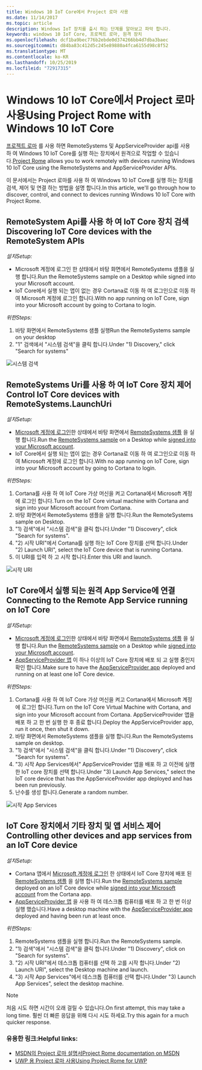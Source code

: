 ```yaml
---
title: Windows 10 IoT Core에서 Project 로마 사용
ms.date: 11/14/2017
ms.topic: article
description: Windows IoT 장치를 출시 하는 단계를 알아보고 파악 합니다.
keywords: windows 10 IoT Core, 프로젝트 로마, 원격 장치
ms.openlocfilehash: dcf1ba9bec776b2ebde0d374266bb4d7dba3baec
ms.sourcegitcommit: d84ba83c412d5c245e89880a4fca6155d98c8f52
ms.translationtype: MT
ms.contentlocale: ko-KR
ms.lasthandoff: 10/25/2019
ms.locfileid: "72917315"
---
```

# <a name="using-project-rome-with-windows-10-iot-core"></a><span data-ttu-id="69a19-104">Windows 10 IoT Core에서 Project 로마 사용</span><span class="sxs-lookup"><span data-stu-id="69a19-104">Using Project Rome with Windows 10 IoT Core</span></span> 
 
<span data-ttu-id="69a19-105">[프로젝트 로마](https://developer.microsoft.com/en-us/windows/project-rome) 를 사용 하면 RemoteSystems 및 AppServiceProvider api를 사용 하 여 Windows 10 IoT Core를 실행 하는 장치에서 원격으로 작업할 수 있습니다.</span><span class="sxs-lookup"><span data-stu-id="69a19-105">[Project Rome](https://developer.microsoft.com/en-us/windows/project-rome) allows you to work remotely with devices running Windows 10 IoT Core using the RemoteSystems and AppServiceProvider APIs.</span></span> 
 
<span data-ttu-id="69a19-106">이 문서에서는 Project 로마를 사용 하 여 Windows 10 IoT Core를 실행 하는 장치를 검색, 제어 및 연결 하는 방법을 설명 합니다.</span><span class="sxs-lookup"><span data-stu-id="69a19-106">In this article, we'll go through how to discover, control, and connect to devices running Windows 10 IoT Core with Project Rome.</span></span>  
 
## <a name="discovering-iot-core-devices-with-the-remotesystem-apis"></a><span data-ttu-id="69a19-107">RemoteSystem Api를 사용 하 여 IoT Core 장치 검색</span><span class="sxs-lookup"><span data-stu-id="69a19-107">Discovering IoT Core devices with the RemoteSystem APIs</span></span> 
 
<span data-ttu-id="69a19-108">_설치_</span><span class="sxs-lookup"><span data-stu-id="69a19-108">_Setup:_</span></span>
* <span data-ttu-id="69a19-109">Microsoft 계정에 로그인 한 상태에서 바탕 화면에서 RemoteSystems 샘플을 실행 합니다.</span><span class="sxs-lookup"><span data-stu-id="69a19-109">Run the RemoteSystems sample on a Desktop while signed into your Microsoft account.</span></span>  
* <span data-ttu-id="69a19-110">IoT Core에서 실행 되는 앱이 없는 경우 Cortana로 이동 하 여 로그인으로 이동 하 여 Microsoft 계정에 로그인 합니다.</span><span class="sxs-lookup"><span data-stu-id="69a19-110">With no app running on IoT Core, sign into your Microsoft account by going to Cortana to login.</span></span> 
 
<span data-ttu-id="69a19-111">_위한_</span><span class="sxs-lookup"><span data-stu-id="69a19-111">_Steps:_</span></span>
1. <span data-ttu-id="69a19-112">바탕 화면에서 RemoteSystems 샘플 실행</span><span class="sxs-lookup"><span data-stu-id="69a19-112">Run the RemoteSystems sample on your desktop</span></span> 
2. <span data-ttu-id="69a19-113">"1" 검색에서 "시스템 검색"을 클릭 합니다.</span><span class="sxs-lookup"><span data-stu-id="69a19-113">Under "1) Discovery," click "Search for systems"</span></span> 

![시스템 검색](../media/ProjectRome/SearchForSystems.gif)
 
## <a name="control-iot-core-devices-with-remotesystemslaunchuri"></a><span data-ttu-id="69a19-115">RemoteSystems Uri를 사용 하 여 IoT Core 장치 제어</span><span class="sxs-lookup"><span data-stu-id="69a19-115">Control IoT Core devices with RemoteSystems.LaunchUri</span></span> 
 
<span data-ttu-id="69a19-116">_설치_</span><span class="sxs-lookup"><span data-stu-id="69a19-116">_Setup:_</span></span>
* <span data-ttu-id="69a19-117">[Microsoft 계정에 로그인](https://github.com/Microsoft/Windows-universal-samples/tree/master/Samples/WebAccountManagement)한 상태에서 바탕 화면에서 [RemoteSystems 샘플](https://github.com/Microsoft/Windows-universal-samples/tree/dev/Samples/RemoteSystems) 을 실행 합니다.</span><span class="sxs-lookup"><span data-stu-id="69a19-117">Run the [RemoteSystems sample](https://github.com/Microsoft/Windows-universal-samples/tree/dev/Samples/RemoteSystems) on a Desktop while [signed into your Microsoft account](https://github.com/Microsoft/Windows-universal-samples/tree/master/Samples/WebAccountManagement).</span></span>
* <span data-ttu-id="69a19-118">IoT Core에서 실행 되는 앱이 없는 경우 Cortana로 이동 하 여 로그인으로 이동 하 여 Microsoft 계정에 로그인 합니다.</span><span class="sxs-lookup"><span data-stu-id="69a19-118">With no app running on IoT Core, sign into your Microsoft account by going to Cortana to login.</span></span> 
 
<span data-ttu-id="69a19-119">_위한_</span><span class="sxs-lookup"><span data-stu-id="69a19-119">_Steps:_</span></span>
1. <span data-ttu-id="69a19-120">Cortana를 사용 하 여 IoT Core 가상 머신을 켜고 Cortana에서 Microsoft 계정에 로그인 합니다.</span><span class="sxs-lookup"><span data-stu-id="69a19-120">Turn on the IoT Core virtual machine with Cortana and sign into your Microsoft account from Cortana.</span></span> 
2. <span data-ttu-id="69a19-121">바탕 화면에서 RemoteSystems 샘플을 실행 합니다.</span><span class="sxs-lookup"><span data-stu-id="69a19-121">Run the RemoteSystems sample on Desktop.</span></span> 
3. <span data-ttu-id="69a19-122">"1) 검색"에서 "시스템 검색"을 클릭 합니다.</span><span class="sxs-lookup"><span data-stu-id="69a19-122">Under "1) Discovery", click "Search for systems".</span></span> 
4. <span data-ttu-id="69a19-123">"2) 시작 URI"에서 Cortana를 실행 하는 IoT Core 장치를 선택 합니다.</span><span class="sxs-lookup"><span data-stu-id="69a19-123">Under "2) Launch URI", select the IoT Core device that is running Cortana.</span></span> 
5. <span data-ttu-id="69a19-124">이 URI를 입력 하 고 시작 합니다.</span><span class="sxs-lookup"><span data-stu-id="69a19-124">Enter this URI and launch.</span></span> 

![시작 URI](../media/ProjectRome/LaunchURI.gif)

## <a name="connecting-to-the-remote-app-service-running-on-iot-core"></a><span data-ttu-id="69a19-126">IoT Core에서 실행 되는 원격 App Service에 연결</span><span class="sxs-lookup"><span data-stu-id="69a19-126">Connecting to the Remote App Service running on IoT Core</span></span> 
<span data-ttu-id="69a19-127">_설치_</span><span class="sxs-lookup"><span data-stu-id="69a19-127">_Setup:_</span></span>
* <span data-ttu-id="69a19-128">[Microsoft 계정에 로그인](https://github.com/Microsoft/Windows-universal-samples/tree/master/Samples/WebAccountManagement)한 상태에서 바탕 화면에서 [RemoteSystems 샘플](https://github.com/Microsoft/Windows-universal-samples/tree/dev/Samples/RemoteSystems) 을 실행 합니다.</span><span class="sxs-lookup"><span data-stu-id="69a19-128">Run the [RemoteSystems sample](https://github.com/Microsoft/Windows-universal-samples/tree/dev/Samples/RemoteSystems) on a Desktop while [signed into your Microsoft account](https://github.com/Microsoft/Windows-universal-samples/tree/master/Samples/WebAccountManagement).</span></span> 
* <span data-ttu-id="69a19-129">[AppServiceProvider 앱](https://github.com/Microsoft/Windows-universal-samples/tree/dev/Samples/AppServices) 이 하나 이상의 IoT Core 장치에 배포 되 고 실행 중인지 확인 합니다.</span><span class="sxs-lookup"><span data-stu-id="69a19-129">Make sure to have the [AppServiceProvider app](https://github.com/Microsoft/Windows-universal-samples/tree/dev/Samples/AppServices) deployed and running on at least one IoT Core device.</span></span> 
 
<span data-ttu-id="69a19-130">_위한_</span><span class="sxs-lookup"><span data-stu-id="69a19-130">_Steps:_</span></span>
1. <span data-ttu-id="69a19-131">Cortana를 사용 하 여 IoT Core 가상 머신을 켜고 Cortana에서 Microsoft 계정에 로그인 합니다.</span><span class="sxs-lookup"><span data-stu-id="69a19-131">Turn on the IoT Core Virtual Machine with Cortana, and sign into your Microsoft account from Cortana.</span></span> <span data-ttu-id="69a19-132">AppServiceProvider 앱을 배포 하 고 한 번 실행 한 후 종료 합니다.</span><span class="sxs-lookup"><span data-stu-id="69a19-132">Deploy the AppServiceProvider app, run it once, then shut it down.</span></span> 
2. <span data-ttu-id="69a19-133">바탕 화면에서 RemoteSystems 샘플을 실행 합니다.</span><span class="sxs-lookup"><span data-stu-id="69a19-133">Run the RemoteSystems sample on desktop.</span></span> 
3. <span data-ttu-id="69a19-134">"1) 검색"에서 "시스템 검색"을 클릭 합니다.</span><span class="sxs-lookup"><span data-stu-id="69a19-134">Under "1) Discovery", click "Search for systems".</span></span> 
4. <span data-ttu-id="69a19-135">"3) 시작 App Services에서" AppServiceProvider 앱을 배포 하 고 이전에 실행 한 IoT core 장치를 선택 합니다.</span><span class="sxs-lookup"><span data-stu-id="69a19-135">Under "3) Launch App Services," select the IoT core device that has the AppServiceProvider app deployed and has been run previously.</span></span> 
5. <span data-ttu-id="69a19-136">난수를 생성 합니다.</span><span class="sxs-lookup"><span data-stu-id="69a19-136">Generate a random number.</span></span>  

![시작 App Services](../media/ProjectRome/LaunchAppServices.gif)
 
## <a name="controlling-other-devices-and-app-services-from-an-iot-core-device"></a><span data-ttu-id="69a19-138">IoT Core 장치에서 기타 장치 및 앱 서비스 제어</span><span class="sxs-lookup"><span data-stu-id="69a19-138">Controlling other devices and app services from an IoT Core device</span></span> 

<span data-ttu-id="69a19-139">_설치_</span><span class="sxs-lookup"><span data-stu-id="69a19-139">_Setup:_</span></span>
* <span data-ttu-id="69a19-140">Cortana 앱에서 [Microsoft 계정에 로그인](https://github.com/Microsoft/Windows-universal-samples/tree/master/Samples/WebAccountManagement) 한 상태에서 IoT Core 장치에 배포 된 [RemoteSystems 샘플](https://github.com/Microsoft/Windows-universal-samples/tree/dev/Samples/RemoteSystems) 을 실행 합니다.</span><span class="sxs-lookup"><span data-stu-id="69a19-140">Run the [RemoteSystems sample](https://github.com/Microsoft/Windows-universal-samples/tree/dev/Samples/RemoteSystems) deployed on an IoT Core device while [signed into your Microsoft account](https://github.com/Microsoft/Windows-universal-samples/tree/master/Samples/WebAccountManagement) from the Cortana app.</span></span> 
* <span data-ttu-id="69a19-141">[AppServiceProvider 앱](https://github.com/Microsoft/Windows-universal-samples/tree/dev/Samples/AppServices) 을 사용 하 여 데스크톱 컴퓨터를 배포 하 고 한 번 이상 실행 했습니다.</span><span class="sxs-lookup"><span data-stu-id="69a19-141">Have a desktop machine with the [AppServiceProvider app](https://github.com/Microsoft/Windows-universal-samples/tree/dev/Samples/AppServices) deployed and having been run at least once.</span></span> 
 
<span data-ttu-id="69a19-142">_위한_</span><span class="sxs-lookup"><span data-stu-id="69a19-142">_Steps:_</span></span>
1. <span data-ttu-id="69a19-143">RemoteSystems 샘플을 실행 합니다.</span><span class="sxs-lookup"><span data-stu-id="69a19-143">Run the RemoteSystems sample.</span></span> 
2. <span data-ttu-id="69a19-144">"1) 검색"에서 "시스템 검색"을 클릭 합니다.</span><span class="sxs-lookup"><span data-stu-id="69a19-144">Under "1) Discovery", click on "Search for systems".</span></span> 
3. <span data-ttu-id="69a19-145">"2) 시작 URI"에서 데스크톱 컴퓨터를 선택 하 고를 시작 합니다.</span><span class="sxs-lookup"><span data-stu-id="69a19-145">Under "2) Launch URI", select the Desktop machine and launch.</span></span> 
4. <span data-ttu-id="69a19-146">"3) 시작 App Services"에서 데스크톱 컴퓨터를 선택 합니다.</span><span class="sxs-lookup"><span data-stu-id="69a19-146">Under "3) Launch App Services", select the desktop machine.</span></span>  
 
> [!NOTE] 
> <span data-ttu-id="69a19-147">처음 시도 하면 시간이 오래 걸릴 수 있습니다.</span><span class="sxs-lookup"><span data-stu-id="69a19-147">On first attempt, this may take a long time.</span></span> <span data-ttu-id="69a19-148">훨씬 더 빠른 응답을 위해 다시 시도 하세요.</span><span class="sxs-lookup"><span data-stu-id="69a19-148">Try this again for a much quicker response.</span></span> 
 
### <a name="helpful-links"></a><span data-ttu-id="69a19-149">유용한 링크:</span><span class="sxs-lookup"><span data-stu-id="69a19-149">Helpful links:</span></span> 
* [<span data-ttu-id="69a19-150">MSDN의 Project 로마 설명서</span><span class="sxs-lookup"><span data-stu-id="69a19-150">Project Rome documentation on MSDN</span></span>](https://developer.microsoft.com/en-us/windows/project-rome )
* [<span data-ttu-id="69a19-151">UWP 용 Project 로마 사용</span><span class="sxs-lookup"><span data-stu-id="69a19-151">Using Project Rome for UWP</span></span>](https://docs.microsoft.com/windows/uwp/launch-resume/connected-apps-and-devices )
 
